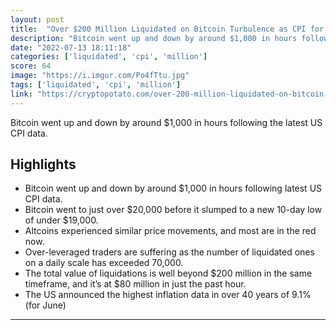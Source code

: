 ```yaml
---
layout: post
title:  "Over $200 Million Liquidated on Bitcoin Turbulence as CPI for June at 9.1%"
description: "Bitcoin went up and down by around $1,000 in hours following the latest US CPI data."
date: "2022-07-13 18:11:18"
categories: ['liquidated', 'cpi', 'million']
score: 64
image: "https://i.imgur.com/Po4fTtu.jpg"
tags: ['liquidated', 'cpi', 'million']
link: "https://cryptopotato.com/over-200-million-liquidated-on-bitcoin-turbulence-as-cpi-for-june-at-9-1"
---
```


Bitcoin went up and down by around $1,000 in hours following the latest US CPI data.

## Highlights

- Bitcoin went up and down by around $1,000 in hours following latest US CPI data.
- Bitcoin went to just over $20,000 before it slumped to a new 10-day low of under $19,000.
- Altcoins experienced similar price movements, and most are in the red now.
- Over-leveraged traders are suffering as the number of liquidated ones on a daily scale has exceeded 70,000.
- The total value of liquidations is well beyond $200 million in the same timeframe, and it’s at $80 million in just the past hour.
- The US announced the highest inflation data in over 40 years of 9.1% (for June)

---
